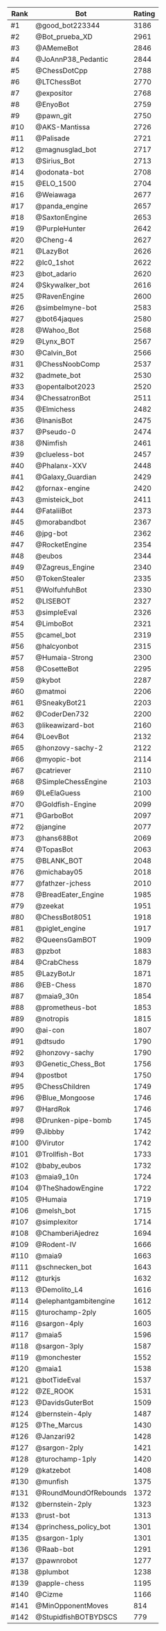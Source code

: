 Rank|Bot|Rating
---|---|---
#1|@good_bot223344|3186
#2|@Bot_prueba_XD|2961
#3|@AMemeBot|2846
#4|@JoAnnP38_Pedantic|2844
#5|@ChessDotCpp|2788
#6|@LTChessBot|2770
#7|@expositor|2768
#8|@EnyoBot|2759
#9|@pawn_git|2750
#10|@AKS-Mantissa|2726
#11|@Palisade|2721
#12|@magnusglad_bot|2717
#13|@Sirius_Bot|2713
#14|@odonata-bot|2708
#15|@ELO_1500|2704
#16|@Weiawaga|2677
#17|@panda_engine|2657
#18|@SaxtonEngine|2653
#19|@PurpleHunter|2642
#20|@Cheng-4|2627
#21|@LazyBot|2626
#22|@lc0_1shot|2622
#23|@bot_adario|2620
#24|@Skywalker_bot|2616
#25|@RavenEngine|2600
#26|@simbelmyne-bot|2583
#27|@bot64jaques|2580
#28|@Wahoo_Bot|2568
#29|@Lynx_BOT|2567
#30|@Calvin_Bot|2566
#31|@ChessNoobComp|2537
#32|@admete_bot|2530
#33|@opentalbot2023|2520
#34|@ChessatronBot|2511
#35|@Elmichess|2482
#36|@InanisBot|2475
#37|@Pseudo-0|2474
#38|@Nimfish|2461
#39|@clueless-bot|2457
#40|@Phalanx-XXV|2448
#41|@Galaxy_Guardian|2429
#42|@fornax-engine|2420
#43|@misteick_bot|2411
#44|@FataliiBot|2373
#45|@morabandbot|2367
#46|@jpg-bot|2362
#47|@RocketEngine|2354
#48|@eubos|2344
#49|@Zagreus_Engine|2340
#50|@TokenStealer|2335
#51|@WolfuhfuhBot|2330
#52|@LISEBOT|2327
#53|@simpleEval|2326
#54|@LimboBot|2321
#55|@camel_bot|2319
#56|@halcyonbot|2315
#57|@Humaia-Strong|2300
#58|@CosetteBot|2295
#59|@kybot|2287
#60|@matmoi|2206
#61|@SneakyBot21|2203
#62|@CoderDen732|2200
#63|@likeawizard-bot|2160
#64|@LoevBot|2132
#65|@honzovy-sachy-2|2122
#66|@myopic-bot|2114
#67|@catriever|2110
#68|@SimpleChessEngine|2103
#69|@LeElaGuess|2100
#70|@Goldfish-Engine|2099
#71|@GarboBot|2097
#72|@jangine|2077
#73|@hans68Bot|2069
#74|@TopasBot|2063
#75|@BLANK_BOT|2048
#76|@michabay05|2018
#77|@fathzer-jchess|2010
#78|@BreadEater_Engine|1985
#79|@zeekat|1951
#80|@ChessBot8051|1918
#81|@piglet_engine|1917
#82|@QueensGamBOT|1909
#83|@pzbot|1883
#84|@CrabChess|1879
#85|@LazyBotJr|1871
#86|@EB-Chess|1870
#87|@maia9_30n|1854
#88|@prometheus-bot|1853
#89|@notropis|1815
#90|@ai-con|1807
#91|@dtsudo|1790
#92|@honzovy-sachy|1790
#93|@Genetic_Chess_Bot|1756
#94|@postbot|1750
#95|@ChessChildren|1749
#96|@Blue_Mongoose|1746
#97|@HardRok|1746
#98|@Drunken-pipe-bomb|1745
#99|@Jibbby|1742
#100|@Virutor|1742
#101|@Trollfish-Bot|1733
#102|@baby_eubos|1732
#103|@maia9_10n|1724
#104|@TheShadowEngine|1722
#105|@Humaia|1719
#106|@melsh_bot|1715
#107|@simplexitor|1714
#108|@ChamberiAjedrez|1694
#109|@Rodent-IV|1666
#110|@maia9|1663
#111|@schnecken_bot|1643
#112|@turkjs|1632
#113|@Demolito_L4|1616
#114|@elephantgambitengine|1612
#115|@turochamp-2ply|1605
#116|@sargon-4ply|1603
#117|@maia5|1596
#118|@sargon-3ply|1587
#119|@monchester|1552
#120|@maia1|1538
#121|@botTideEval|1537
#122|@ZE_ROOK|1531
#123|@DavidsGuterBot|1509
#124|@bernstein-4ply|1487
#125|@The_Marcus|1430
#126|@Janzari92|1428
#127|@sargon-2ply|1421
#128|@turochamp-1ply|1420
#129|@katzebot|1408
#130|@munfish|1375
#131|@RoundMoundOfRebounds|1372
#132|@bernstein-2ply|1323
#133|@rust-bot|1313
#134|@princhess_policy_bot|1301
#135|@sargon-1ply|1301
#136|@Raab-bot|1291
#137|@pawnrobot|1277
#138|@plumbot|1238
#139|@apple-chess|1195
#140|@Cizme|1166
#141|@MinOpponentMoves|814
#142|@StupidfishBOTBYDSCS|779
